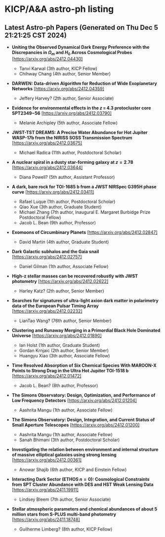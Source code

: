 # KICP/A&A astro-ph listing

## Latest Astro-ph Papers (Generated on Thu Dec  5 21:21:25 CST 2024)

- **Uniting the Observed Dynamical Dark Energy Preference with the Discrepancies in $\Omega_m$ and $H_0$ Across Cosmological Probes**
[https://arxiv.org/abs/2412.04430]
  + Tanvi Karwal (3th author, KICP Fellow)
  + Chihway Chang (4th author, Senior Member)

- **DARWEN: Data-driven Algorithm for Reduction of Wide Exoplanetary Networks**
[https://arxiv.org/abs/2412.04359]
  + Jeffery Harvey? (2th author, Senior Associate)

- **Evidence for environmental effects in the $z\,{=}\,4.3$ protocluster core SPT2349$-$56**
[https://arxiv.org/abs/2412.03790]
  + Melanie Archipley (5th author, Associate Fellow)

- **JWST-TST DREAMS: A Precise Water Abundance for Hot Jupiter WASP-17b from the NIRISS SOSS Transmission Spectrum**
[https://arxiv.org/abs/2412.03675]
  + Michael Radica (11th author, Postdoctoral Scholar)

- **A nuclear spiral in a dusty star-forming galaxy at $z=2.78$**
[https://arxiv.org/abs/2412.03644]
  + Diana Powell? (5th author, Assistant Professor)

- **A dark, bare rock for TOI-1685 b from a JWST NIRSpec G395H phase curve**
[https://arxiv.org/abs/2412.03411]
  + Rafael Luque (1th author, Postdoctoral Scholar)
  + Qiao Xue (3th author, Graduate Student)
  + Michael Zhang (7th author, Inaugural E. Margaret Burbidge Prize Postdoctoral Fellow)
  + Jacob L. Bean (9th author, Professor)

- **Exomoons of Circumbinary Planets**
[https://arxiv.org/abs/2412.02847]
  + David Martin (4th author, Graduate Student)

- **Dark Galactic subhalos and the Gaia snail**
[https://arxiv.org/abs/2412.02757]
  + Daniel Gilman (1th author, Associate Fellow)

- **High-z stellar masses can be recovered robustly with JWST photometry**
[https://arxiv.org/abs/2412.02622]
  + Harley Katz? (2th author, Senior Member)

- **Searches for signatures of ultra-light axion dark matter in polarimetry data of the European Pulsar Timing Array**
[https://arxiv.org/abs/2412.02232]
  + LianTao Wang? (76th author, Senior Member)

- **Clustering and Runaway Merging in a Primordial Black Hole Dominated Universe**
[https://arxiv.org/abs/2412.01890]
  + Ian Holst (1th author, Graduate Student)
  + Gordan Krnjaic (2th author, Senior Member)
  + Huangyu Xiao (3th author, Associate Fellow)

- **Time Resolved Absorption of Six Chemical Species With MAROON-X Points to Strong Drag in the Ultra Hot Jupiter TOI-1518 b**
[https://arxiv.org/abs/2412.01472]
  + Jacob L. Bean? (8th author, Professor)

- **The Simons Observatory: Design, Optimization, and Performance of Low Frequency Detectors**
[https://arxiv.org/abs/2412.01204]
  + Aashrita Mangu (1th author, Associate Fellow)

- **The Simons Observatory: Design, Integration, and Current Status of Small Aperture Telescopes**
[https://arxiv.org/abs/2412.01200]
  + Aashrita Mangu (1th author, Associate Fellow)
  + Sanah Bhimani (3th author, Postdoctoral Scholar)

- **Investigating the relation between environment and internal structure of massive elliptical galaxies using strong lensing**
[https://arxiv.org/abs/2412.00361]
  + Anowar Shajib (6th author, KICP and Einstein Fellow)

- **Interacting Dark Sector (ETHOS $n=0$): Cosmological Constraints from SPT Cluster Abundance with DES and HST Weak Lensing Data**
[https://arxiv.org/abs/2411.19911]
  + Lindsey Bleem (7th author, Senior Associate)

- **Stellar atmospheric parameters and chemical abundances of about 5 million stars from S-PLUS multi-band photometry**
[https://arxiv.org/abs/2411.18748]
  + Guilherme Limberg? (8th author, KICP Fellow)

